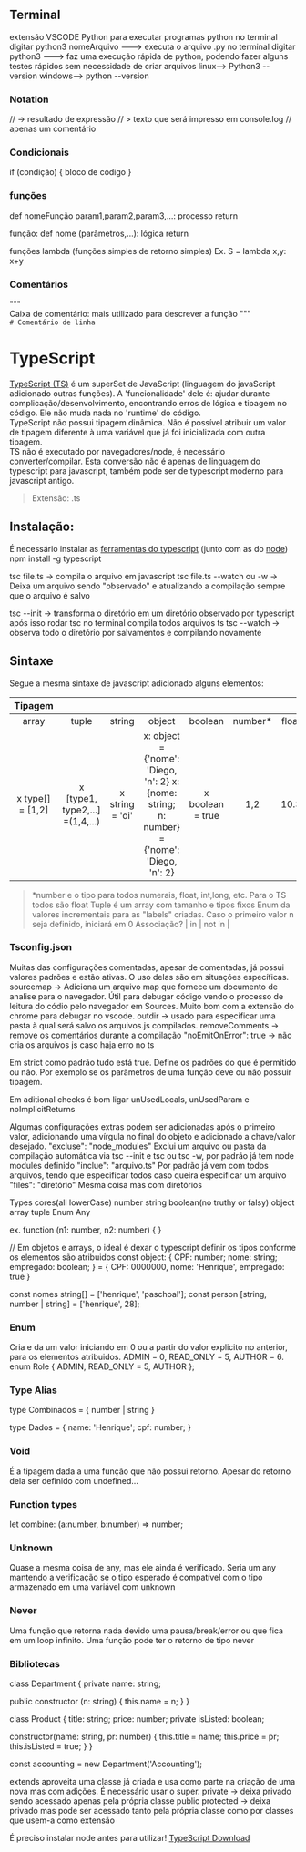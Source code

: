 ## Terminal
extensão VSCODE Python para executar programas python
no terminal digitar python3 nomeArquivo ---> executa o arquivo .py
no terminal digitar python3 ---> faz uma execução rápida de python, podendo fazer alguns testes rápidos sem necessidade de criar arquivos
linux--> Python3 --version
windows--> python --version



### Notation
// -> resultado de expressão
// > texto que será impresso em console.log
// apenas um comentário

### Condicionais
if (condição) {
	bloco de código
}

### funções


def nomeFunção param1,param2,param3,...:
	processo
	return

função:
def nome (parâmetros,...):
	lógica
	return

funções lambda (funções simples de retorno simples)
Ex. S = lambda x,y: x+y

### Comentários
"""  
	Caixa de comentário: mais utilizado para descrever a função
"""  
`# Comentário de linha`



# TypeScript
[TypeScript (TS)](https://pt.wikipedia.org/wiki/TypeScript) é um superSet de JavaScript (linguagem do javaScript adicionado outras funções).
A 'funcionalidade' dele é: ajudar durante complicação/desenvolvimento, encontrando erros de lógica e tipagem no código. Ele não muda nada no 'runtime' do código.  
TypeScript não possui tipagem dinâmica. Não é possível atribuir um valor de tipagem diferente à uma variável que já foi inicializada com outra tipagem.  
TS não é executado por navegadores/node, é necessário converter/compilar. Esta conversão não é apenas de linguagem do typescript para javascript, também pode ser de typescript moderno para javascript antigo.

> Extensão: .ts

## Instalação:
É necessário instalar as [ferramentas do typescript](https://www.typescriptlang.org/) (junto com as do [node](./JavaScript.md))
npm install -g typescript

tsc file.ts -> compila o arquivo em javascript
tsc file.ts --watch ou -w -> Deixa um arquivo sendo "observado" e atualizando a compilação sempre que o arquivo é salvo

tsc --init -> transforma o diretório em um diretório observado por typescript
após isso rodar tsc no terminal compila todos arquivos ts
tsc --watch -> observa todo o diretório por salvamentos e compilando novamente

## Sintaxe
Segue a mesma sintaxe de javascript adicionado alguns elementos:

| Tipagem |    |     |            |      |     |       |         |     |
| :--: | :---: | :-: | :--------: | :--: | :-: | :---: | :-----: | :-: |
| array | tuple | string | object | boolean | number* | float | enum | string |
|x type[] = [1,2]|x [type1, type2,...] =(1,4,...)|x string = 'oi'|x: object = {'nome': 'Diego, 'n': 2} x: {nome: string; n: number} = {'nome': 'Diego, 'n': 2}| x boolean = true | 1,2 | 10.3 | enum Role = { ADMIN, READ_ONLY, AUTHOR } | 'oi' "olá"|

> *number e o tipo para todos numerais, float, int,long, etc. Para o TS todos são float
>Tuple é um array com tamanho e tipos fixos
>Enum da valores incrementais para as "labels" criadas. Caso o primeiro valor n seja definido, iniciará em 0
Associação?
| in | not in |

### Tsconfig.json
Muitas das configurações comentadas, apesar de comentadas, já possui valores padrões e estão ativas. O uso delas são em situações específicas.
sourcemap -> Adiciona um arquivo map que fornece um documento de analise para o navegador. Útil para debugar código vendo o processo de leitura do códio pelo navegador em Sources. Muito bom com a extensão do chrome para debugar no vscode.
outdir -> usado para especificar uma pasta à qual será salvo os arquivos.js compilados.
removeComments -> remove os comentários durante a compilação
"noEmitOnError": true -> não cria os arquivos js caso haja erro no ts

Em strict como padrão tudo está true. Define os padrões do que é permitido ou não. Por exemplo se os parâmetros de uma função deve ou não possuir tipagem.

Em aditional checks é bom ligar unUsedLocals, unUsedParam e noImplicitReturns

Algumas configurações extras podem ser adicionadas após o primeiro valor, adicionando uma vírgula no final do objeto e adicionado a chave/valor desejado.
"excluse": "node_modules"    Exclui um arquivo ou pasta da compilação automática via tsc --init e tsc ou tsc -w, por padrão já tem node modules definido
"inclue": "arquivo.ts"       Por padrão já vem com todos arquivos, tendo que especificar todos caso queira especificar um arquivo
"files": "diretório"         Mesma coisa mas com diretórios

Types cores(all lowerCase)
number
string
boolean(no truthy or falsy)
object
array
tuple
Enum
Any

ex.
function (n1: number, n2: number) {
}

// Em objetos e arrays, o ideal é dexar o typescript definir os tipos conforme os elementos são atribuidos
const object: {
  CPF: number;
  nome: string;
  empregado: boolean;
} = {
  CPF: 0000000,
  nome: 'Henrique',
  empregado: true
}

const nomes string[] = ['henrique', 'paschoal'];
const person [string, number | string] = ['henrique', 28];

### Enum
Cria e da um valor iniciando em 0 ou a partir do valor explicito no anterior, para os elementos atribuidos. ADMIN = 0, READ_ONLY = 5, AUTHOR = 6.
enum Role { ADMIN, READ_ONLY = 5, AUTHOR };

### Type Alias
type Combinados = {
  number | string
}

type Dados = {
  name: 'Henrique';
  cpf: number;
}

### Void
É a tipagem dada a uma função que não possui retorno.
Apesar do retorno dela ser definido com undefined...

### Function types
let combine: (a:number, b:number) => number;

### Unknown
Quase a mesma coisa de any, mas ele ainda é verificado. Seria um any mantendo a verificação se o tipo esperado é compatível com o tipo armazenado em uma variável com unknown

### Never
Uma função que retorna nada devido uma pausa/break/error ou que fica em um loop infinito. Uma função pode ter o retorno de tipo never

### Bibliotecas

class Department {
  private name: string;

  public constructor (n: string) {
    this.name = n;
  }
}

class Product {
  title: string;
  price: number;
  private isListed: boolean;
 
  constructor(name: string, pr: number) {
    this.title = name;
    this.price = pr;
    this.isListed = true;
  }
}

const accounting = new Department('Accounting');

extends aproveita uma classe já criada e usa como parte na criação de uma nova mas com adições. É necessário usar o super.
private -> deixa privado sendo acessado apenas pela própria classe
public
protected -> deixa privado mas pode ser acessado tanto pela própria classe como por classes que usem-a como extensão


É preciso instalar node antes para utilizar!
[TypeScript Download](https://www.typescriptlang.org/)


